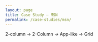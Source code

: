 ```yaml
---
layout: page
title: Case Study – MSN
permalink: /case-studies/msn/
---
```


2-column &rarr; 2-Column &rarr; App-like &rarr; Grid